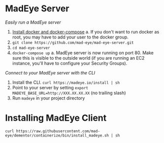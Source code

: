 # MadEye Server

*Easily run a MadEye server*

1. [Install docker and docker-compose](https://docs.docker.com/compose/install/)
  a. If you don't want to run docker as root, you may have to add your user to the
     docker group.
2. `git clone https://github.com/mad-eye/mad-eye-server.git`
3. `cd mad-eye-server`
4. `docker-compose up`
  a. MadEye server is now running on port 80.  Make sure this is visible to the
     outside world (if you are running an EC2 instance, you'll have to configure
     your Security Groups).

*Connect to your MadEye server with the CLI*

1. Install the CLI. `curl https://madeye.io/install | sh`
2. Point to your server by setting  `export MADEYE_BASE_URL=http://XXX.XX.XX.XX` (no trailing slash)
3. Run `madeye` in your project directory

# Installing MadEye Client

`curl https://raw.githubusercontent.com/mad-eye/dementor/containerize/bin/install_madeye.sh | sh`
